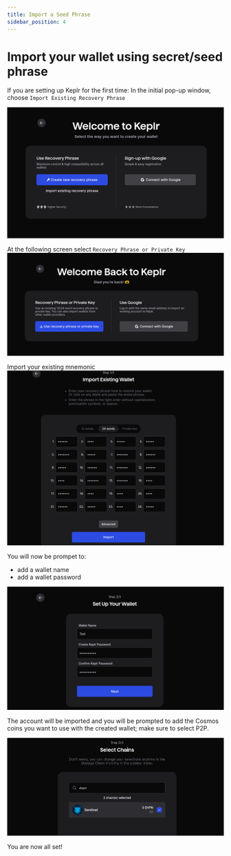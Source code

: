 ```yaml
---
title: Import a Seed Phrase
sidebar_position: 4
---
```


# Import your wallet using secret/seed phrase

If you are setting up Keplr for the first time: In the initial pop-up window, choose `Import Existing Recovery Phrase`

![](/img/keplr/import-1.png)

At the following screen select `Recovery Phrase or Private Key`
![](/img/keplr/import-2.png)

Import your existing mnemonic
![](/img/keplr/import-3.png)

You will now be prompet to:
- add a wallet name
- add a wallet password

![](/img/keplr/import-4.png)

The account will be imported and you will be prompted to add the Cosmos coins you want to use with the created wallet; make sure to select P2P.

![](/img/keplr/import-5.png)

You are now all set!